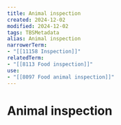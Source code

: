 ```yaml
---
title: Animal inspection
created: 2024-12-02
modified: 2024-12-02
tags: TBSMetadata
alias: Animal inspection
narrowerTerm:
- "[[11158 Inspection]]"
relatedTerm:
- "[[8113 Food inspection]]"
use:
- "[[8097 Food animal inspection]]"
---
```

# Animal inspection
